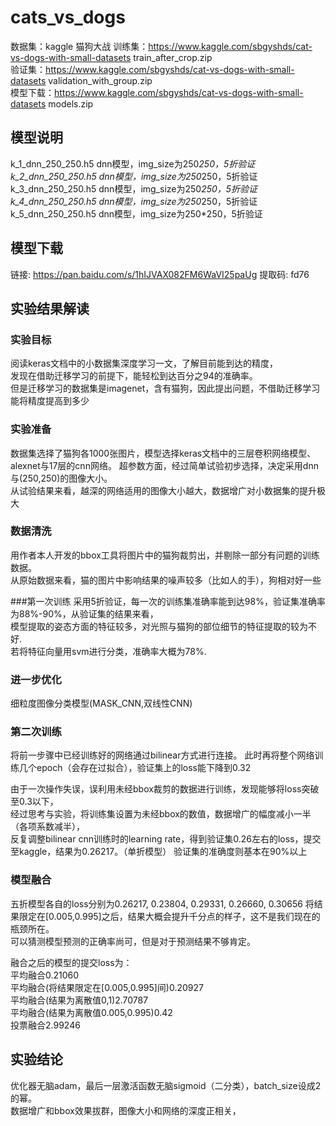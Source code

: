 # cats_vs_dogs

数据集：kaggle 猫狗大战
训练集：https://www.kaggle.com/sbgyshds/cat-vs-dogs-with-small-datasets train_after_crop.zip  
验证集：https://www.kaggle.com/sbgyshds/cat-vs-dogs-with-small-datasets validation_with_group.zip  
模型下载：https://www.kaggle.com/sbgyshds/cat-vs-dogs-with-small-datasets models.zip  

## 模型说明
k_1_dnn_250_250.h5 dnn模型，img_size为250*250，5折验证  
k_2_dnn_250_250.h5 dnn模型，img_size为250*250，5折验证  
k_3_dnn_250_250.h5 dnn模型，img_size为250*250，5折验证  
k_4_dnn_250_250.h5 dnn模型，img_size为250*250，5折验证  
k_5_dnn_250_250.h5 dnn模型，img_size为250*250，5折验证  

## 模型下载
链接: https://pan.baidu.com/s/1hIJVAX082FM6WaVI25paUg 提取码: fd76

## 实验结果解读

### 实验目标
阅读keras文档中的小数据集深度学习一文，了解目前能到达的精度，  
发现在借助迁移学习的前提下，能轻松到达百分之94的准确率。  
但是迁移学习的数据集是imagenet，含有猫狗，因此提出问题，不借助迁移学习能将精度提高到多少

### 实验准备
数据集选择了猫狗各1000张图片，模型选择keras文档中的三层卷积网络模型、alexnet与17层的cnn网络。
超参数方面，经过简单试验初步选择，决定采用dnn与(250,250)的图像大小。  
从试验结果来看，越深的网络适用的图像大小越大，数据增广对小数据集的提升极大

### 数据清洗
用作者本人开发的bbox工具将图片中的猫狗裁剪出，并剔除一部分有问题的训练数据。  
从原始数据来看，猫的图片中影响结果的噪声较多（比如人的手），狗相对好一些

###第一次训练
采用5折验证，每一次的训练集准确率能到达98%，验证集准确率为88%-90%，从验证集的结果来看，  
模型提取的姿态方面的特征较多，对光照与猫狗的部位细节的特征提取的较为不好.  
若将特征向量用svm进行分类，准确率大概为78%.  

### 进一步优化
细粒度图像分类模型(MASK_CNN,双线性CNN)

### 第二次训练
将前一步骤中已经训练好的网络通过bilinear方式进行连接。
此时再将整个网络训练几个epoch（会存在过拟合），验证集上的loss能下降到0.32  

由于一次操作失误，误利用未经bbox裁剪的数据进行训练，发现能够将loss突破至0.3以下，  
经过思考与实验，将训练集设置为未经bbox的数值，数据增广的幅度减小一半（各项系数减半），  
反复调整bilinear cnn训练时的learning rate，得到验证集0.26左右的loss，提交至kaggle，结果为0.26217。（单折模型）
验证集的准确度则基本在90%以上

### 模型融合
五折模型各自的loss分别为0.26217, 0.23804, 0.29331, 0.26660, 0.30656
将结果限定在[0.005,0.995]之后，结果大概会提升千分点的样子，这不是我们现在的瓶颈所在。  
可以猜测模型预测的正确率尚可，但是对于预测结果不够肯定。

融合之后的模型的提交loss为：  
平均融合0.21060  
平均融合(将结果限定在[0.005,0.995]间)0.20927  
平均融合(结果为离散值0,1)2.70787  
平均融合(结果为离散值0.005,0.995)0.42  
投票融合2.99246  

## 实验结论
优化器无脑adam，最后一层激活函数无脑sigmoid（二分类），batch_size设成2的幂。  
数据增广和bbox效果拔群，图像大小和网络的深度正相关，